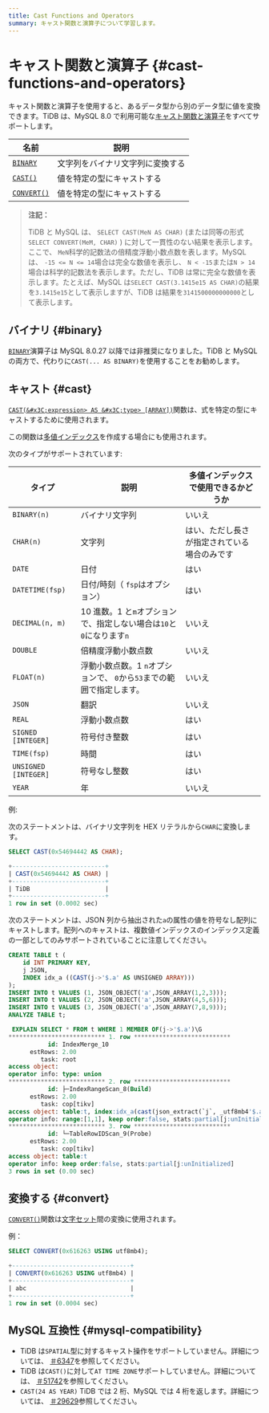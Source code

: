 ```yaml
---
title: Cast Functions and Operators
summary: キャスト関数と演算子について学習します。
---
```


# キャスト関数と演算子 {#cast-functions-and-operators}

キャスト関数と演算子を使用すると、あるデータ型から別のデータ型に値を変換できます。TiDB は、MySQL 8.0 で利用可能な[キャスト関数と演算子](https://dev.mysql.com/doc/refman/8.0/en/cast-functions.html)をすべてサポートします。

| 名前                      | 説明               |
| ----------------------- | ---------------- |
| [`BINARY`](#binary)     | 文字列をバイナリ文字列に変換する |
| [`CAST()`](#cast)       | 値を特定の型にキャストする    |
| [`CONVERT()`](#convert) | 値を特定の型にキャストする    |

> **注記：**
>
> TiDB と MySQL は、 `SELECT CAST(MeN AS CHAR)` (または同等の形式`SELECT CONVERT(MeM, CHAR)` ) に対して一貫性のない結果を表示します。ここで、 `MeN`科学的記数法の倍精度浮動小数点数を表します。MySQL は、 `-15 <= N <= 14`場合は完全な数値を表示し、 `N < -15`または`N > 14`場合は科学的記数法を表示します。ただし、TiDB は常に完全な数値を表示します。たとえば、MySQL は`SELECT CAST(3.1415e15 AS CHAR)`の結果を`3.1415e15`として表示しますが、TiDB は結果を`3141500000000000`として表示します。

## バイナリ {#binary}

[`BINARY`](https://dev.mysql.com/doc/refman/8.0/en/cast-functions.html#operator_binary)演算子は MySQL 8.0.27 以降では非推奨になりました。TiDB と MySQL の両方で、代わりに`CAST(... AS BINARY)`を使用することをお勧めします。

## キャスト {#cast}

[`CAST(&#x3C;expression> AS &#x3C;type> [ARRAY])`](https://dev.mysql.com/doc/refman/8.0/en/cast-functions.html#function_cast)関数は、式を特定の型にキャストするために使用されます。

この関数は[多値インデックス](/sql-statements/sql-statement-create-index.md#multi-valued-indexes)を作成する場合にも使用されます。

次のタイプがサポートされています:

| タイプ                  | 説明                                          | 多値インデックスで使用できるかどうか     |
| -------------------- | ------------------------------------------- | ---------------------- |
| `BINARY(n)`          | バイナリ文字列                                     | いいえ                    |
| `CHAR(n)`            | 文字列                                         | はい、ただし長さが指定されている場合のみです |
| `DATE`               | 日付                                          | はい                     |
| `DATETIME(fsp)`      | 日付/時刻（ `fsp`はオプション）                         | はい                     |
| `DECIMAL(n, m)`      | 10 進数。1 と`m`オプションで、指定しない場合は`10`と`0`になります`n` | いいえ                    |
| `DOUBLE`             | 倍精度浮動小数点数                                   | いいえ                    |
| `FLOAT(n)`           | 浮動小数点数。1 `n`オプションで、 `0`から`53`までの範囲で指定します。   | いいえ                    |
| `JSON`               | 翻訳                                          | いいえ                    |
| `REAL`               | 浮動小数点数                                      | はい                     |
| `SIGNED [INTEGER]`   | 符号付き整数                                      | はい                     |
| `TIME(fsp)`          | 時間                                          | はい                     |
| `UNSIGNED [INTEGER]` | 符号なし整数                                      | はい                     |
| `YEAR`               | 年                                           | いいえ                    |

例:

次のステートメントは、バイナリ文字列を HEX リテラルから`CHAR`に変換します。

```sql
SELECT CAST(0x54694442 AS CHAR);
```

```sql
+--------------------------+
| CAST(0x54694442 AS CHAR) |
+--------------------------+
| TiDB                     |
+--------------------------+
1 row in set (0.0002 sec)
```

次のステートメントは、JSON 列から抽出された`a`の属性の値を符号なし配列にキャストします。配列へのキャストは、複数値インデックスのインデックス定義の一部としてのみサポートされていることに注意してください。

```sql
CREATE TABLE t (
    id INT PRIMARY KEY,
    j JSON,
    INDEX idx_a ((CAST(j->'$.a' AS UNSIGNED ARRAY)))
);
INSERT INTO t VALUES (1, JSON_OBJECT('a',JSON_ARRAY(1,2,3)));
INSERT INTO t VALUES (2, JSON_OBJECT('a',JSON_ARRAY(4,5,6)));
INSERT INTO t VALUES (3, JSON_OBJECT('a',JSON_ARRAY(7,8,9)));
ANALYZE TABLE t;
```

```sql
 EXPLAIN SELECT * FROM t WHERE 1 MEMBER OF(j->'$.a')\G
*************************** 1. row ***************************
           id: IndexMerge_10
      estRows: 2.00
         task: root
access object: 
operator info: type: union
*************************** 2. row ***************************
           id: ├─IndexRangeScan_8(Build)
      estRows: 2.00
         task: cop[tikv]
access object: table:t, index:idx_a(cast(json_extract(`j`, _utf8mb4'$.a') as unsigned array))
operator info: range:[1,1], keep order:false, stats:partial[j:unInitialized]
*************************** 3. row ***************************
           id: └─TableRowIDScan_9(Probe)
      estRows: 2.00
         task: cop[tikv]
access object: table:t
operator info: keep order:false, stats:partial[j:unInitialized]
3 rows in set (0.00 sec)
```

## 変換する {#convert}

[`CONVERT()`](https://dev.mysql.com/doc/refman/8.0/en/cast-functions.html#function_convert)関数は[文字セット](/character-set-and-collation.md)間の変換に使用されます。

例：

```sql
SELECT CONVERT(0x616263 USING utf8mb4);
```

```sql
+---------------------------------+
| CONVERT(0x616263 USING utf8mb4) |
+---------------------------------+
| abc                             |
+---------------------------------+
1 row in set (0.0004 sec)
```

## MySQL 互換性 {#mysql-compatibility}

-   TiDB は`SPATIAL`型に対するキャスト操作をサポートしていません。詳細については、 [＃6347](https://github.com/pingcap/tidb/issues/6347)を参照してください。
-   TiDB は`CAST()`に対して`AT TIME ZONE`サポートしていません。詳細については、 [＃51742](https://github.com/pingcap/tidb/issues/51742)を参照してください。
-   `CAST(24 AS YEAR)` TiDB では 2 桁、MySQL では 4 桁を返します。詳細については、 [＃29629](https://github.com/pingcap/tidb/issues/29629)参照してください。
